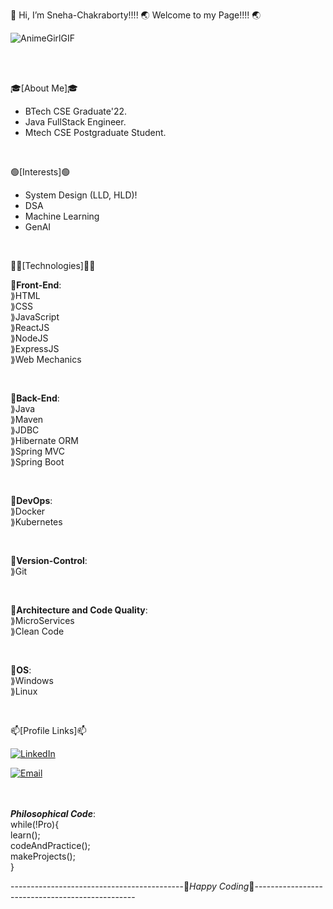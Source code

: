 👋 Hi, I’m Sneha-Chakraborty!!!! 🌏 Welcome to my Page!!!! 🌏

![AnimeGirlGIF](https://github.com/Sneha-Chakraborty/Sneha-Chakraborty/assets/127219393/b501df8d-4432-46b8-87df-6ddd5df23dd6)

<br><br>

🎓[About Me]🎓  
- BTech CSE Graduate'22.
- Java FullStack Engineer.
- Mtech CSE Postgraduate Student.

<br>

🟢[Interests]🟢   
- System Design (LLD, HLD)!
- DSA
- Machine Learning
- GenAI

<br>

👩‍💻[Technologies]👩‍💻  

  💜**Front-End**:  
    ⟫HTML  
    ⟫CSS  
    ⟫JavaScript  
    ⟫ReactJS  
    ⟫NodeJS  
    ⟫ExpressJS  
    ⟫Web Mechanics  
  
  <br>
  
  💜**Back-End**:  
    ⟫Java  
    ⟫Maven  
    ⟫JDBC  
    ⟫Hibernate ORM  
    ⟫Spring MVC  
    ⟫Spring Boot  
  
  <br>
  
  💜**DevOps**:  
    ⟫Docker  
    ⟫Kubernetes  
  
  <br>
  
  💜**Version-Control**:  
    ⟫Git
  
  <br>
  
  💜**Architecture and Code Quality**:  
    ⟫MicroServices  
    ⟫Clean Code
  
  <br>
  
 💜**OS**:  
   ⟫Windows  
   ⟫Linux  
 
 <br>
  
📫[Profile Links]📫<br>

[![LinkedIn](https://img.shields.io/badge/LinkedIn-blue?style=flat&logo=linkedin&logoColor=white)](https://www.linkedin.com/in/snc-07/)

[![Email](https://cdn.jsdelivr.net/gh/devicons/devicon/icons/google/google-original.svg)](mailto:sneha.chakraborty237@gmail.com)


<br><br>
**_Philosophical Code_**:<br>
  while(!Pro){  
    learn();  
    codeAndPractice();  
    makeProjects();  
}

-------------------------------------------🔶_Happy Coding_🔶------------------------------------------------
